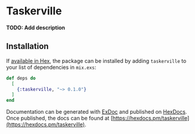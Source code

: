 # Taskerville

**TODO: Add description**

## Installation

If [available in Hex](https://hex.pm/docs/publish), the package can be installed
by adding `taskerville` to your list of dependencies in `mix.exs`:

```elixir
def deps do
  [
    {:taskerville, "~> 0.1.0"}
  ]
end
```

Documentation can be generated with [ExDoc](https://github.com/elixir-lang/ex_doc)
and published on [HexDocs](https://hexdocs.pm). Once published, the docs can
be found at [https://hexdocs.pm/taskerville](https://hexdocs.pm/taskerville).

